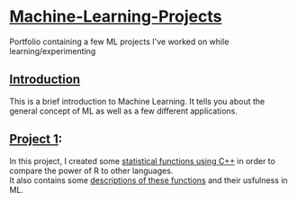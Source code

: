 # [Machine-Learning-Projects](https://rubenmathew24.github.io/Machine-Learning-Projects/)
Portfolio containing a few ML projects I've worked on while learning/experimenting

## [Introduction](MLIntroduction.pdf)
This is a brief introduction to Machine Learning. It tells you about the general concept of ML as well as a few different applications.

## [Project 1](Component1/):

In this project, I created some [statistical functions using C++](Component1/functions.cpp) in order to compare the power of R to other languages.  
It also contains some [descriptions of these functions](Component1/StatFunctions.pdf) and their usfulness in ML.